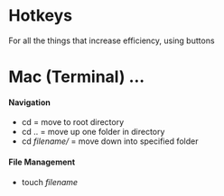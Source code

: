 # Hotkeys
For all the things that increase efficiency, using buttons


# Mac (Terminal) ...
#### Navigation

- cd = move to root directory
- cd .. = move up one folder in directory
- cd _filename/_ = move down into specified folder

#### File Management

- touch _filename_
